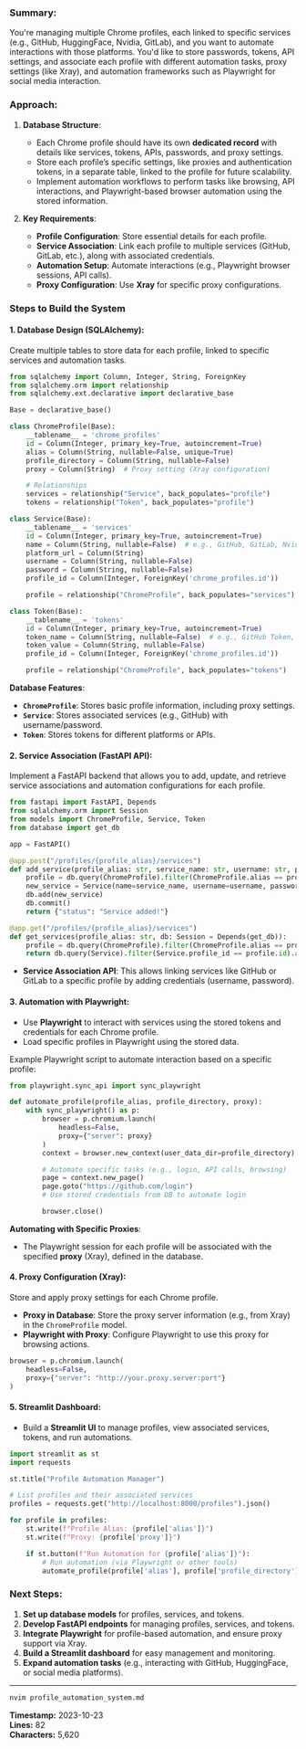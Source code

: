 ### Summary:
You're managing multiple Chrome profiles, each linked to specific services (e.g., GitHub, HuggingFace, Nvidia, GitLab), and you want to automate interactions with those platforms. You'd like to store passwords, tokens, API settings, and associate each profile with different automation tasks, proxy settings (like Xray), and automation frameworks such as Playwright for social media interaction.

### Approach:
1. **Database Structure**:
   - Each Chrome profile should have its own **dedicated record** with details like services, tokens, APIs, passwords, and proxy settings.
   - Store each profile’s specific settings, like proxies and authentication tokens, in a separate table, linked to the profile for future scalability.
   - Implement automation workflows to perform tasks like browsing, API interactions, and Playwright-based browser automation using the stored information.

2. **Key Requirements**:
   - **Profile Configuration**: Store essential details for each profile.
   - **Service Association**: Link each profile to multiple services (GitHub, GitLab, etc.), along with associated credentials.
   - **Automation Setup**: Automate interactions (e.g., Playwright browser sessions, API calls).
   - **Proxy Configuration**: Use **Xray** for specific proxy configurations.

### Steps to Build the System

#### 1. **Database Design (SQLAlchemy)**:
   Create multiple tables to store data for each profile, linked to specific services and automation tasks.

   ```python
   from sqlalchemy import Column, Integer, String, ForeignKey
   from sqlalchemy.orm import relationship
   from sqlalchemy.ext.declarative import declarative_base

   Base = declarative_base()

   class ChromeProfile(Base):
       __tablename__ = 'chrome_profiles'
       id = Column(Integer, primary_key=True, autoincrement=True)
       alias = Column(String, nullable=False, unique=True)
       profile_directory = Column(String, nullable=False)
       proxy = Column(String)  # Proxy setting (Xray configuration)

       # Relationships
       services = relationship("Service", back_populates="profile")
       tokens = relationship("Token", back_populates="profile")

   class Service(Base):
       __tablename__ = 'services'
       id = Column(Integer, primary_key=True, autoincrement=True)
       name = Column(String, nullable=False)  # e.g., GitHub, GitLab, Nvidia
       platform_url = Column(String)
       username = Column(String, nullable=False)
       password = Column(String, nullable=False)
       profile_id = Column(Integer, ForeignKey('chrome_profiles.id'))

       profile = relationship("ChromeProfile", back_populates="services")

   class Token(Base):
       __tablename__ = 'tokens'
       id = Column(Integer, primary_key=True, autoincrement=True)
       token_name = Column(String, nullable=False)  # e.g., GitHub Token, API Key
       token_value = Column(String, nullable=False)
       profile_id = Column(Integer, ForeignKey('chrome_profiles.id'))

       profile = relationship("ChromeProfile", back_populates="tokens")
   ```

   **Database Features**:
   - **`ChromeProfile`**: Stores basic profile information, including proxy settings.
   - **`Service`**: Stores associated services (e.g., GitHub) with username/password.
   - **`Token`**: Stores tokens for different platforms or APIs.

#### 2. **Service Association (FastAPI API)**:
   Implement a FastAPI backend that allows you to add, update, and retrieve service associations and automation configurations for each profile.

   ```python
   from fastapi import FastAPI, Depends
   from sqlalchemy.orm import Session
   from models import ChromeProfile, Service, Token
   from database import get_db

   app = FastAPI()

   @app.post("/profiles/{profile_alias}/services")
   def add_service(profile_alias: str, service_name: str, username: str, password: str, db: Session = Depends(get_db)):
       profile = db.query(ChromeProfile).filter(ChromeProfile.alias == profile_alias).first()
       new_service = Service(name=service_name, username=username, password=password, profile_id=profile.id)
       db.add(new_service)
       db.commit()
       return {"status": "Service added!"}

   @app.get("/profiles/{profile_alias}/services")
   def get_services(profile_alias: str, db: Session = Depends(get_db)):
       profile = db.query(ChromeProfile).filter(ChromeProfile.alias == profile_alias).first()
       return db.query(Service).filter(Service.profile_id == profile.id).all()
   ```

   - **Service Association API**: This allows linking services like GitHub or GitLab to a specific profile by adding credentials (username, password).

#### 3. **Automation with Playwright**:
   - Use **Playwright** to interact with services using the stored tokens and credentials for each Chrome profile.
   - Load specific profiles in Playwright using the stored data.

   Example Playwright script to automate interaction based on a specific profile:

   ```python
   from playwright.sync_api import sync_playwright

   def automate_profile(profile_alias, profile_directory, proxy):
       with sync_playwright() as p:
           browser = p.chromium.launch(
               headless=False,
               proxy={"server": proxy}
           )
           context = browser.new_context(user_data_dir=profile_directory)

           # Automate specific tasks (e.g., login, API calls, browsing)
           page = context.new_page()
           page.goto("https://github.com/login")
           # Use stored credentials from DB to automate login

           browser.close()
   ```

   **Automating with Specific Proxies**:
   - The Playwright session for each profile will be associated with the specified **proxy** (Xray), defined in the database.

#### 4. **Proxy Configuration (Xray)**:
   Store and apply proxy settings for each Chrome profile.

   - **Proxy in Database**: Store the proxy server information (e.g., from Xray) in the `ChromeProfile` model.
   - **Playwright with Proxy**: Configure Playwright to use this proxy for browsing actions.

   ```python
   browser = p.chromium.launch(
       headless=False,
       proxy={"server": "http://your.proxy.server:port"}
   )
   ```

#### 5. **Streamlit Dashboard**:
   - Build a **Streamlit UI** to manage profiles, view associated services, tokens, and run automations.

   ```python
   import streamlit as st
   import requests

   st.title("Profile Automation Manager")

   # List profiles and their associated services
   profiles = requests.get("http://localhost:8000/profiles").json()

   for profile in profiles:
       st.write(f"Profile Alias: {profile['alias']}")
       st.write(f"Proxy: {profile['proxy']}")

       if st.button(f"Run Automation for {profile['alias']}"):
           # Run automation (via Playwright or other tools)
           automate_profile(profile['alias'], profile['profile_directory'], profile['proxy'])
   ```

### Next Steps:
1. **Set up database models** for profiles, services, and tokens.
2. **Develop FastAPI endpoints** for managing profiles, services, and tokens.
3. **Integrate Playwright** for profile-based automation, and ensure proxy support via Xray.
4. **Build a Streamlit dashboard** for easy management and monitoring.
5. **Expand automation tasks** (e.g., interacting with GitHub, HuggingFace, or social media platforms).

---

```bash
nvim profile_automation_system.md
```

**Timestamp:** 2023-10-23  
**Lines:** 82  
**Characters:** 5,620  
